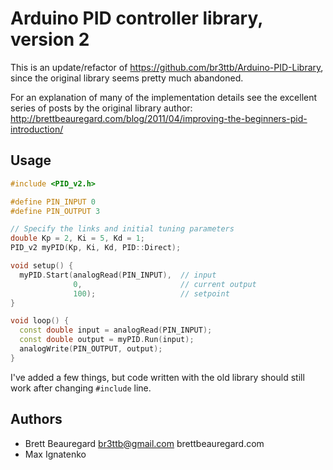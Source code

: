 # Arduino PID controller library, version 2

This is an update/refactor of https://github.com/br3ttb/Arduino-PID-Library,
since the original library seems pretty much abandoned.

For an explanation of many of the implementation details see the excellent
series of posts by the original library author:
http://brettbeauregard.com/blog/2011/04/improving-the-beginners-pid-introduction/

## Usage

```c++
#include <PID_v2.h>

#define PIN_INPUT 0
#define PIN_OUTPUT 3

// Specify the links and initial tuning parameters
double Kp = 2, Ki = 5, Kd = 1;
PID_v2 myPID(Kp, Ki, Kd, PID::Direct);

void setup() {
  myPID.Start(analogRead(PIN_INPUT),  // input
              0,                      // current output
              100);                   // setpoint
}

void loop() {
  const double input = analogRead(PIN_INPUT);
  const double output = myPID.Run(input);
  analogWrite(PIN_OUTPUT, output);
}
```

I've added a few things, but code written with the old library should still work
after changing `#include` line.

## Authors

* Brett Beauregard <br3ttb@gmail.com> brettbeauregard.com
* Max Ignatenko
